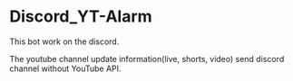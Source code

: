 # Discord_YT-Alarm
This bot work on the discord. 

The youtube channel update information(live, shorts, video) send discord channel without YouTube API.

